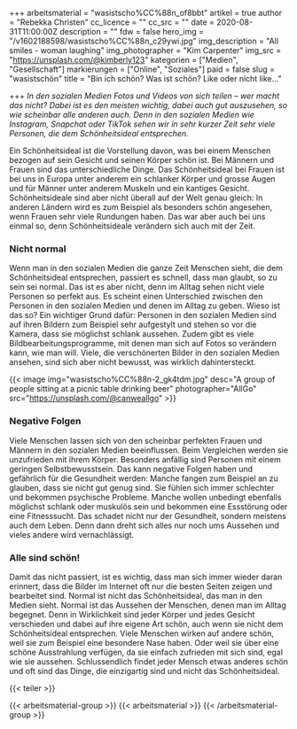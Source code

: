 +++
arbeitsmaterial = "wasistscho%CC%88n_of8bbt"
artikel = true
author = "Rebekka Christen"
cc_licence = ""
cc_src = ""
date = 2020-08-31T11:00:00Z
description = ""
fdw = false
hero_img = "/v1602188598/wasistscho%CC%88n_c29ywi.jpg"
img_description = "All smiles - woman laughing"
img_photographer = "Kim Carpenter"
img_src = "https://unsplash.com/@kimberly123"
kategorien = ["Medien", "Gesellschaft"]
markierungen = ["Online", "Soziales"]
paid = false
slug = "wasistschön"
title = "Bin ich schön? Was ist schön? Like oder nicht like..."

+++
_In den sozialen Medien Fotos und Videos von sich teilen – wer macht das nicht? Dabei ist es den meisten wichtig, dabei auch gut auszusehen, so wie scheinbar alle anderen auch. Denn in den sozialen Medien wie Instagram, Snapchat oder TikTok sehen wir in sehr kurzer Zeit sehr viele Personen, die dem Schönheitsideal entsprechen._

Ein Schönheitsideal ist die Vorstellung davon, was bei einem Menschen bezogen auf sein Gesicht und seinen Körper schön ist. Bei Männern und Frauen sind das unterschiedliche Dinge. Das Schönheitsideal bei Frauen ist bei uns in Europa unter anderem ein schlanker Körper und grosse Augen und für Männer unter anderem Muskeln und ein kantiges Gesicht. Schönheitsideale sind aber nicht überall auf der Welt genau gleich: In anderen Ländern wird es zum Beispiel als besonders schön angesehen, wenn Frauen sehr viele Rundungen haben. Das war aber auch bei uns einmal so, denn Schönheitsideale verändern sich auch mit der Zeit.

### Nicht normal

Wenn man in den sozialen Medien die ganze Zeit Menschen sieht, die dem Schönheitsideal entsprechen, passiert es schnell, dass man glaubt, so zu sein sei normal. Das ist es aber nicht, denn im Alltag sehen nicht viele Personen so perfekt aus. Es scheint einen Unterschied zwischen den Personen in den sozialen Medien und denen im Alltag zu geben. Wieso ist das so? Ein wichtiger Grund dafür: Personen in den sozialen Medien sind auf ihren Bildern zum Beispiel sehr aufgestylt und stehen so vor die Kamera, dass sie möglichst schlank aussehen. Zudem gibt es viele Bildbearbeitungsprogramme, mit denen man sich auf Fotos so verändern kann, wie man will. Viele, die verschönerten Bilder in den sozialen Medien ansehen, sind sich aber nicht bewusst, was wirklich dahintersteckt.

{{< image img="wasistscho%CC%88n-2_gk4tdm.jpg" desc="A group of people sitting at a picnic table drinking beer" photographer="AllGo" src="https://unsplash.com/@canweallgo" >}}

### Negative Folgen

Viele Menschen lassen sich von den scheinbar perfekten Frauen und Männern in den sozialen Medien beeinflussen. Beim Vergleichen werden sie unzufrieden mit ihrem Körper. Besonders anfällig sind Personen mit einem geringen Selbstbewusstsein. Das kann negative Folgen haben und gefährlich für die Gesundheit werden: Manche fangen zum Beispiel an zu glauben, dass sie nicht gut genug sind. Sie fühlen sich immer schlechter und bekommen psychische Probleme. Manche wollen unbedingt ebenfalls möglichst schlank oder muskulös sein und bekommen eine Essstörung oder eine Fitnesssucht. Das schadet nicht nur der Gesundheit, sondern meistens auch dem Leben. Denn dann dreht sich alles nur noch ums Aussehen und vieles andere wird vernachlässigt.​

### Alle sind schön!

Damit das nicht passiert, ist es wichtig, dass man sich immer wieder daran erinnert, dass die Bilder im Internet oft nur die besten Seiten zeigen und bearbeitet sind. Normal ist nicht das Schönheitsideal, das man in den Medien sieht. Normal ist das Aussehen der Menschen, denen man im Alltag begegnet. Denn in Wirklichkeit sind jeder Körper und jedes Gesicht verschieden und dabei auf ihre eigene Art schön, auch wenn sie nicht dem Schönheitsideal entsprechen. Viele Menschen wirken auf andere schön, weil sie zum Beispiel eine besondere Nase haben. Oder weil sie über eine schöne Ausstrahlung verfügen, da sie einfach zufrieden mit sich sind, egal wie sie aussehen. Schlussendlich findet jeder Mensch etwas anderes schön und oft sind das Dinge, die einzigartig sind und nicht das Schönheitsideal.

{{< teiler >}}

{{< arbeitsmaterial-group >}}
{{< arbeitsmaterial >}}
{{< /arbeitsmaterial-group >}}